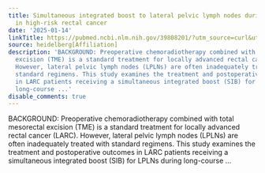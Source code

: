 ```yaml
---
title: Simultaneous integrated boost to lateral pelvic lymph nodes during chemoradiotherapy
  in high-risk rectal cancer
date: '2025-01-14'
linkTitle: https://pubmed.ncbi.nlm.nih.gov/39808201/?utm_source=curl&utm_medium=rss&utm_campaign=pubmed-2&utm_content=1FakS-2QOkCT8HsMOQP1bCRQ4YzyumYOmxmF0moLsQ3dFB1E9V&fc=20220326224207&ff=20250114170947&v=2.18.0.post9+e462414
source: heidelberg[Affiliation]
description: 'BACKGROUND: Preoperative chemoradiotherapy combined with total mesorectal
  excision (TME) is a standard treatment for locally advanced rectal cancer (LARC).
  However, lateral pelvic lymph nodes (LPLNs) are often inadequately treated with
  standard regimens. This study examines the treatment and postoperative outcomes
  in LARC patients receiving a simultaneous integrated boost (SIB) for LPLNs during
  long-course ...'
disable_comments: true
---
```

BACKGROUND: Preoperative chemoradiotherapy combined with total mesorectal excision (TME) is a standard treatment for locally advanced rectal cancer (LARC). However, lateral pelvic lymph nodes (LPLNs) are often inadequately treated with standard regimens. This study examines the treatment and postoperative outcomes in LARC patients receiving a simultaneous integrated boost (SIB) for LPLNs during long-course ...